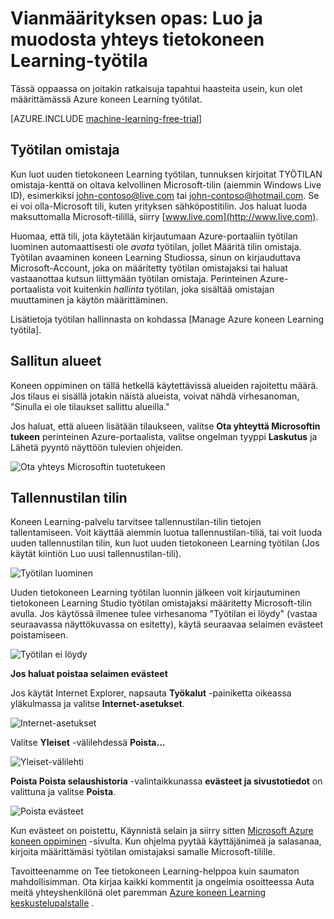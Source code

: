 <properties
    pageTitle="Vianmääritys: Luo ja muodostaa yhteyttä tietokoneeseen Learning työtilan | Microsoft Azure"
    description="Ratkaisuja yleisiin ongelmiin luominen ja yhteyden Azure koneen Learning-työtilaan"
    services="machine-learning"
    documentationCenter=""
    authors="garyericson"
    manager="jhubbard"
    editor="cgronlun"/>

<tags
    ms.service="machine-learning"
    ms.workload="data-services"
    ms.tgt_pltfrm="na"
    ms.devlang="na"
    ms.topic="article"
    ms.date="09/09/2016"
    ms.author="garye"/>


# <a name="troubleshooting-guide-create-and-connect-to-an-machine-learning-workspace"></a>Vianmäärityksen opas: Luo ja muodosta yhteys tietokoneen Learning-työtila

Tässä oppaassa on joitakin ratkaisuja tapahtui haasteita usein, kun olet määrittämässä Azure koneen Learning työtilat.

[AZURE.INCLUDE [machine-learning-free-trial](../../includes/machine-learning-free-trial.md)]

## <a name="workspace-owner"></a>Työtilan omistaja

Kun luot uuden tietokoneen Learning työtilan, tunnuksen kirjoitat TYÖTILAN omistaja-kenttä on oltava kelvollinen Microsoft-tilin (aiemmin Windows Live ID), esimerkiksi john-contoso@live.com tai john-contoso@hotmail.com. Se ei voi olla-Microsoft tili, kuten yrityksen sähköpostitilin. Jos haluat luoda maksuttomalla Microsoft-tilillä, siirry [www.live.com](http://www.live.com).

Huomaa, että tili, jota käytetään kirjautumaan Azure-portaaliin työtilan luominen automaattisesti ole *avata* työtilan, jollet Määritä tilin omistaja. Työtilan avaaminen koneen Learning Studiossa, sinun on kirjauduttava Microsoft-Account, joka on määritetty työtilan omistajaksi tai haluat vastaanottaa kutsun liittymään työtilan omistaja. Perinteinen Azure-portaalista voit kuitenkin *hallinta* työtilan, joka sisältää omistajan muuttaminen ja käytön määrittäminen.

Lisätietoja työtilan hallinnasta on kohdassa [Manage Azure koneen Learning työtila].

[Hallitse Azure koneen Learning-työtila]: machine-learning-manage-workspace.md

## <a name="allowed-regions"></a>Sallitun alueet

Koneen oppiminen on tällä hetkellä käytettävissä alueiden rajoitettu määrä. Jos tilaus ei sisällä jotakin näistä alueista, voivat nähdä virhesanoman, "Sinulla ei ole tilaukset sallittu alueilla."

Jos haluat, että alueen lisätään tilaukseen, valitse **Ota yhteyttä Microsoftin tukeen** perinteinen Azure-portaalista, valitse ongelman tyyppi **Laskutus** ja Lähetä pyyntö näyttöön tulevien ohjeiden.

![Ota yhteys Microsoftin tuotetukeen][screen1]

## <a name="storage-account"></a>Tallennustilan tilin

Koneen Learning-palvelu tarvitsee tallennustilan-tilin tietojen tallentamiseen. Voit käyttää aiemmin luotua tallennustilan-tiliä, tai voit luoda uuden tallennustilan tilin, kun luot uuden tietokoneen Learning työtilan (Jos käytät kiintiön Luo uusi tallennustilan-tili).

<!-- These instructions no longer work, but I'm not sure what to replace them with
To see if you can create a new storage account, in the Classic Portal, go to **Settings** and then click **Usage**.
-->

![Työtilan luominen][screen2]

Uuden tietokoneen Learning työtilan luonnin jälkeen voit kirjautuminen tietokoneen Learning Studio työtilan omistajaksi määritetty Microsoft-tilin avulla. Jos käytössä ilmenee tulee virhesanoma "Työtilan ei löydy" (vastaa seuraavassa näyttökuvassa on esitetty), käytä seuraavaa selaimen evästeet poistamiseen.

![Työtilan ei löydy][screen3]

**Jos haluat poistaa selaimen evästeet**

Jos käytät Internet Explorer, napsauta **Työkalut** -painiketta oikeassa yläkulmassa ja valitse **Internet-asetukset**.  

![Internet-asetukset][screen4]

Valitse **Yleiset** -välilehdessä **Poista...**

![Yleiset-välilehti][screen5]

**Poista Poista selaushistoria** -valintaikkunassa **evästeet ja sivustotiedot** on valittuna ja valitse **Poista**.

![Poista evästeet][screen6]

Kun evästeet on poistettu, Käynnistä selain ja siirry sitten [Microsoft Azure koneen oppiminen](https://studio.azureml.net) -sivulta. Kun ohjelma pyytää käyttäjänimeä ja salasanaa, kirjoita määrittämäsi työtilan omistajaksi samalle Microsoft-tilille.

Tavoitteenamme on Tee tietokoneen Learning-helppoa kuin saumaton mahdollisimman. Ota kirjaa kaikki kommentit ja ongelmia osoitteessa Auta meitä yhteyshenkilönä olet paremman [Azure koneen Learning keskustelupalstalle](http://social.msdn.microsoft.com/Forums/windowsazure/home?forum=MachineLearning) .

[screen1]:media/machine-learning-troubleshooting-creating-ml-workspace/screen1.png
[screen2]:media/machine-learning-troubleshooting-creating-ml-workspace/screen2.png
[screen3]:media/machine-learning-troubleshooting-creating-ml-workspace/screen3.png
[screen4]:media/machine-learning-troubleshooting-creating-ml-workspace/screen4.png
[screen5]:media/machine-learning-troubleshooting-creating-ml-workspace/screen5.png
[screen6]:media/machine-learning-troubleshooting-creating-ml-workspace/screen6.png
